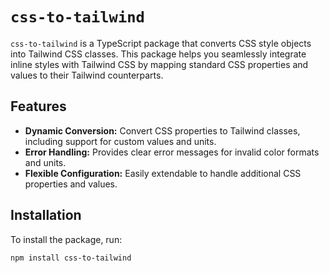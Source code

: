 # `css-to-tailwind`

`css-to-tailwind` is a TypeScript package that converts CSS style objects into Tailwind CSS classes. This package helps you seamlessly integrate inline styles with Tailwind CSS by mapping standard CSS properties and values to their Tailwind counterparts.

## Features

- **Dynamic Conversion:** Convert CSS properties to Tailwind classes, including support for custom values and units.
- **Error Handling:** Provides clear error messages for invalid color formats and units.
- **Flexible Configuration:** Easily extendable to handle additional CSS properties and values.

## Installation

To install the package, run:

```bash
npm install css-to-tailwind
```
